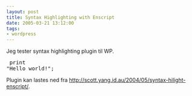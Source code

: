 ```yaml
---
layout: post
title: Syntax Highlighting with Enscript
date: 2005-03-21 13:12:00
tags: 
- wordpress
---
```

Jeg tester syntax highlighting plugin til WP. <pre lang="php"> print "Hello world!"; </pre> Plugin kan lastes ned fra <a href="http://scott.yang.id.au/2004/05/syntax-hilight-enscript/">http://scott.yang.id.au/2004/05/syntax-hilight-enscript/</a>.
